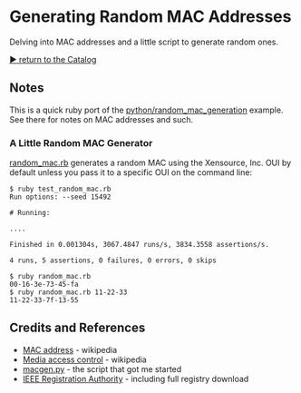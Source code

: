 # Generating Random MAC Addresses

Delving into MAC addresses and a little script to generate random ones.


[:arrow_forward: return to the Catalog](https://codingkata.tardate.com)

## Notes

This is a quick ruby port of the [python/random_mac_generation](../../python/random_mac_generation) example.
See there for notes on MAC addresses and such.

### A Little Random MAC Generator

[random_mac.rb](./random_mac.rb) generates a random MAC
using the Xensource, Inc. OUI by default unless you
pass it to a specific OUI on the command line:

```
$ ruby test_random_mac.rb
Run options: --seed 15492

# Running:

....

Finished in 0.001304s, 3067.4847 runs/s, 3834.3558 assertions/s.

4 runs, 5 assertions, 0 failures, 0 errors, 0 skips

$ ruby random_mac.rb
00-16-3e-73-45-fa
$ ruby random_mac.rb 11-22-33
11-22-33-7f-13-55
```

## Credits and References
* [MAC address](https://en.wikipedia.org/wiki/MAC_address) - wikipedia
* [Media access control](https://en.wikipedia.org/wiki/Media_access_control) - wikipedia
* [macgen.py](http://www.linux-kvm.com/sites/default/files/macgen.py) - the script that got me started
* [IEEE Registration Authority](https://regauth.standards.ieee.org/standards-ra-web/pub/view.html#registries) - including full registry download
